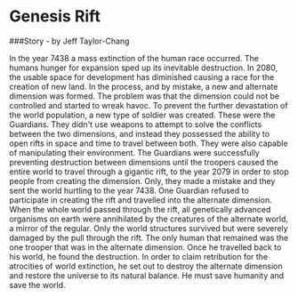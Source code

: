 Genesis Rift
============

###Story - by Jeff Taylor-Chang

In the year 7438 a mass extinction of the human race occurred. The humans hunger for expansion sped up its inevitable
 destruction. In 2080, the usable space for development has diminished causing a race for the creation of new land. In the
 process, and by mistake, a new and alternate dimension was formed. The problem was that the dimension could not be controlled
 and started to wreak havoc. To prevent the further devastation of the world population, a new type of soldier was created.
 These were the Guardians. They didn't use weapons to attempt to solve the conflicts between the two dimensions, and
 instead they possessed the ability to open rifts in space and time to travel between both. They were also capable of manipulating
 their environment. The Guardians were successfully preventing destruction between dimensions until the troopers caused
 the entire world to travel through a gigantic rift, to the year 2079 in order to stop people from creating the dimension.
 Only, they made a mistake and they sent the world hurtling to the year 7438. One Guardian refused to participate in
 creating the rift and travelled into the alternate dimension. When the whole world passed through the rift, all genetically
 advanced organisms on earth were annihilated by the creatures of the alternate world, a mirror of the regular. Only the
 world structures survived but were severely damaged by the pull through the rift. The only human that remained was the one
 trooper that was in the alternate dimension. Once he travelled back to his world, he found the destruction. In order to claim
 retribution for the atrocities of world extinction, he set out to destroy the alternate dimension and restore the universe to
 its natural balance. He must save humanity and save the world.
